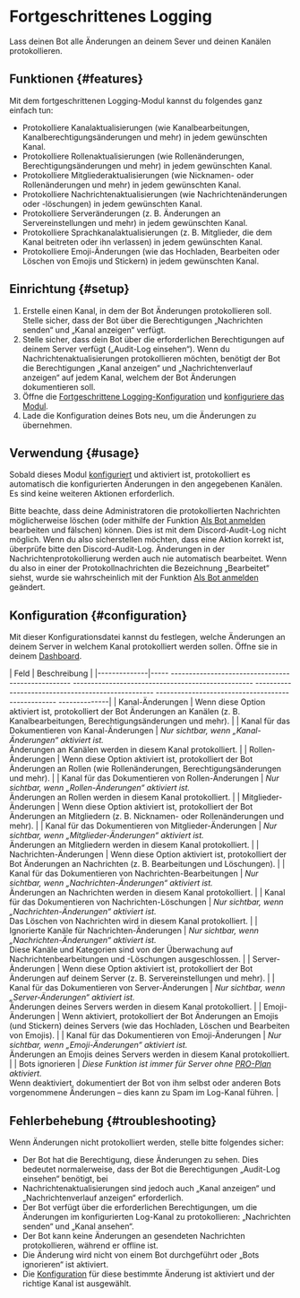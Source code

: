 # Fortgeschrittenes Logging

Lass deinen Bot alle Änderungen an deinem Sever und deinen Kanälen protokollieren.

<ModuleOverview moduleName="logging" />

## Funktionen {#features}

Mit dem fortgeschrittenen Logging-Modul kannst du folgendes ganz einfach tun:

* Protokolliere Kanalaktualisierungen (wie Kanalbearbeitungen, Kanalberechtigungsänderungen und mehr) in jedem gewünschten Kanal.
* Protokolliere Rollenaktualisierungen (wie Rollenänderungen, Berechtigungsänderungen und mehr) in jedem gewünschten Kanal.
* Protokolliere Mitgliederaktualisierungen (wie Nicknamen- oder Rollenänderungen und mehr) in jedem gewünschten Kanal.
* Protokolliere Nachrichtenaktualisierungen (wie Nachrichtenänderungen oder -löschungen) in jedem gewünschten Kanal.
* Protokolliere Serveränderungen (z. B. Änderungen an Servereinstellungen und mehr) in jedem gewünschten Kanal.
* Protokolliere Sprachkanalaktualisierungen (z. B. Mitglieder, die dem Kanal beitreten oder ihn verlassen) in jedem gewünschten Kanal.
* Protokolliere Emoji-Änderungen (wie das Hochladen, Bearbeiten oder Löschen von Emojis und Stickern) in jedem gewünschten Kanal.

## Einrichtung {#setup}

1. Erstelle einen Kanal, in dem der Bot Änderungen protokollieren soll. Stelle sicher, dass der Bot über die Berechtigungen „Nachrichten senden“ und „Kanal anzeigen“      verfügt.
2. Stelle sicher, dass dein Bot über die erforderlichen Berechtigungen auf deinem Server verfügt („Audit-Log einsehen“). Wenn du Nachrichtenaktualisierungen               protokollieren möchten, benötigt der Bot die Berechtigungen „Kanal anzeigen“ und „Nachrichtenverlauf anzeigen“ auf jedem Kanal, welchem der Bot Änderungen              dokumentieren soll.
3. Öffne die [Fortgeschrittene Logging-Konfiguration](https://scnx.app/de/glink?page=bot/configuration?file=logging%7Cconfig)
   und [konfiguriere das Modul](#configuration).
4. Lade die Konfiguration deines Bots neu, um die Änderungen zu übernehmen.

## Verwendung {#usage}

Sobald dieses Modul [konfiguriert](#configuration) und aktiviert ist, protokolliert es automatisch die konfigurierten Änderungen in den angegebenen Kanälen.
Es sind keine weiteren Aktionen erforderlich.

Bitte beachte, dass deine Administratoren die protokollierten Nachrichten möglicherweise löschen 
(oder mithilfe der Funktion [Als Bot anmelden](./../../login-as-bot) bearbeiten und fälschen) können. Dies ist mit dem Discord-Audit-Log nicht möglich. 
Wenn du also sicherstellen möchten, dass eine Aktion korrekt ist, überprüfe bitte den Discord-Audit-Log. 
Änderungen in der Nachrichtenprotokollierung werden auch nie automatisch bearbeitet. Wenn du also in einer der Protokollnachrichten die Bezeichnung „Bearbeitet“ siehst, wurde sie wahrscheinlich mit der Funktion
[Als Bot anmelden](./../../login-as-bot) geändert.

## Konfiguration {#configuration}

Mit dieser Konfigurationsdatei kannst du festlegen, welche Änderungen an deinem Server in welchem ​​Kanal protokolliert werden sollen. 
Öffne sie in deinem [Dashboard](https://scnx.app/de/glink?page=bot/configuration?file=logging%7Cconfig).

| Feld | Beschreibung |
|--------------|----- -------------------------------------------------- -------------------------------------------------- -------------------------------------------------- -------------------------------------------------- --------------|
| Kanal-Änderungen | Wenn diese Option aktiviert ist, protokolliert der Bot Änderungen an Kanälen (z. B. Kanalbearbeitungen, Berechtigungsänderungen und mehr). |
| Kanal für das Dokumentieren von Kanal-Änderungen | <i>Nur sichtbar, wenn „Kanal-Änderungen“ aktiviert ist.</i><br/>Änderungen an Kanälen werden in diesem Kanal protokolliert. |
| Rollen-Änderungen | Wenn diese Option aktiviert ist, protokolliert der Bot Änderungen an Rollen (wie Rollenänderungen, Berechtigungsänderungen und mehr). |
| Kanal für das Dokumentieren von Rollen-Änderungen | <i>Nur sichtbar, wenn „Rollen-Änderungen“ aktiviert ist.</i><br/>Änderungen an Rollen werden in diesem Kanal protokolliert. |
| Mitglieder-Änderungen | Wenn diese Option aktiviert ist, protokolliert der Bot Änderungen an Mitgliedern (z. B. Nicknamen- oder Rollenänderungen und mehr). |
| Kanal für das Dokumentieren von Mitglieder-Änderungen | <i>Nur sichtbar, wenn „Mitglieder-Änderungen“ aktiviert ist.</i><br/>Änderungen an Mitgliedern werden in diesem Kanal protokolliert. |
| Nachrichten-Änderungen | Wenn diese Option aktiviert ist, protokolliert der Bot Änderungen an Nachrichten (z. B. Bearbeitungen und Löschungen). |
| Kanal für das Dokumentieren von Nachrichten-Bearbeitungen | <i>Nur sichtbar, wenn „Nachrichten-Änderungen“ aktiviert ist.</i><br/>Änderungen an Nachrichten werden in diesem Kanal protokolliert. |
| Kanal für das Dokumentieren von Nachrichten-Löschungen | <i>Nur sichtbar, wenn „Nachrichten-Änderungen“ aktiviert ist.</i><br/>Das Löschen von Nachrichten wird in diesem Kanal protokolliert. |
| Ignorierte Kanäle für Nachrichten-Änderungen | <i>Nur sichtbar, wenn „Nachrichten-Änderungen“ aktiviert ist.</i><br/>Diese Kanäle und Kategorien sind von der Überwachung auf Nachrichtenbearbeitungen und -Löschungen ausgeschlossen. |
| Server-Änderungen | Wenn diese Option aktiviert ist, protokolliert der Bot Änderungen auf deinem Server (z. B. Servereinstellungen und mehr). |
| Kanal für das Dokumentieren von Server-Änderungen | <i>Nur sichtbar, wenn „Server-Änderungen“ aktiviert ist.</i><br/>Änderungen deines Servers werden in diesem Kanal protokolliert. |
| Emoji-Änderungen | Wenn aktiviert, protokolliert der Bot Änderungen an Emojis (und Stickern) deines Servers (wie das Hochladen, Löschen und Bearbeiten von Emojis). |
| Kanal für das Dokumentieren von Emoji-Änderungen | <i>Nur sichtbar, wenn „Emoji-Änderungen“ aktiviert ist.</i><br/>Änderungen an Emojis deines Servers werden in diesem Kanal protokolliert. |
| Bots ignorieren | <i>Diese Funktion ist immer für Server ohne <a href="./../../../scnx/guilds/plans">PRO-Plan</a> aktiviert.</i><br/>Wenn deaktiviert, dokumentiert der Bot von ihm selbst oder anderen Bots vorgenommene Änderungen – dies kann zu Spam im Log-Kanal führen. |

## Fehlerbehebung {#troubleshooting}

Wenn Änderungen nicht protokolliert werden, stelle bitte folgendes sicher:

* Der Bot hat die Berechtigung, diese Änderungen zu sehen. Dies bedeutet normalerweise, dass der Bot die Berechtigungen „Audit-Log einsehen“ benötigt, bei
* Nachrichtenaktualisierungen sind jedoch auch „Kanal anzeigen“ und „Nachrichtenverlauf anzeigen“ erforderlich.
* Der Bot verfügt über die erforderlichen Berechtigungen, um die Änderungen im konfigurierten Log-Kanal zu protokollieren: „Nachrichten senden“
  und „Kanal ansehen“.
* Der Bot kann keine Änderungen an gesendeten Nachrichten protokollieren, während er offline ist.
* Die Änderung wird nicht von einem Bot durchgeführt oder „Bots ignorieren“ ist aktiviert.
* Die [Konfiguration](#configuration) für diese bestimmte Änderung ist aktiviert und der richtige Kanal ist ausgewählt.
